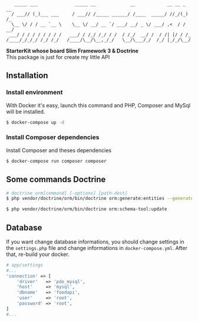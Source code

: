 ```
   _____ ___              _____ __             __            __ __ _ __
  / ___// (_)___ ___     / ___// /_____ ______/ /____  _____/ //_/(_) /_
  \__ \/ / / __ `__ \    \__ \/ __/ __ `/ ___/ __/ _ \/ ___/ ,<  / / __/
 ___/ / / / / / / / /   ___/ / /_/ /_/ / /  / /_/  __/ /  / /| |/ / /_
/____/_/_/_/ /_/ /_/   /____/\__/\__,_/_/   \__/\___/_/  /_/ |_/_/\__/
```

**StarterKit whose board Slim Framework 3 & Doctrine**  
This package is just for create my little API

## Installation

### Install environment

With Docker it's easy, launch this command and PHP, Composer and MySql will be installed.

```bash
$ docker-compose up -d
```

### Install Composer dependencies

Install Composer and theses dependencies

```bash
$ docker-compose run composer composer
```

## Some commands Doctrine

```bash
# doctrine orm[command] [-options] [path-dest]
$ php vendor/doctrine/orm/bin/doctrine orm:generate:entities --generate-annotations="true" ./

$ php vendor/doctrine/orm/bin/doctrine orm:schema-tool:update
```

## Database

If you want change database informations, you should change settings in the `settings.php` file and change informations in `docker-compose.yml`. After that, re-build your docker.

```php
# app/settings
#...
'connection' => [
    'driver'   => 'pdo_mysql',
    'host'     => 'mysql',
    'dbname'   => 'foodapi',
    'user'     => 'root',
    'password' => 'root',
]
#...
```
